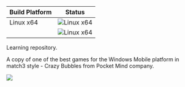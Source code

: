 Build Platform   | Status
---------------- | ----------------------
Linux x64        | ![Linux x64](https://img.shields.io/bitbucket/pipelines/grottansbarn/winmo_bubbles.svg?style=flat-square)
                 | ![Linux x64](https://img.shields.io/docker/automated/grottansbarn/winmo_bubbles.svg?style=flat-square)

Learning repository.

A copy of one of the best games for the Windows Mobile platform in match3 style - Crazy Bubbles from Pocket Mind company.

![](http://hpc.ru/soft/data/9005/crazybub.gif)
